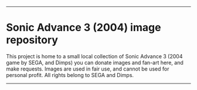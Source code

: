 
***

# Sonic Advance 3 (2004) image repository

This project is home to a small local collection of Sonic Advance 3 (2004 game by SEGA, and Dimps) you can donate images and fan-art here, and make requests. Images are used in fair use, and cannot be used for personal profit. All rights belong to SEGA and Dimps.

***
